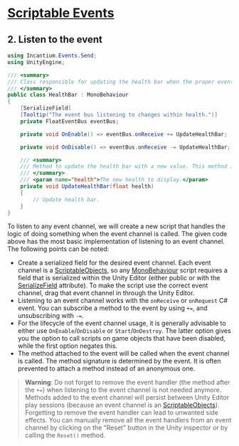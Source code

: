 ﻿# [Scriptable Events](../README.md)

## 2. Listen to the event

```csharp
using Incantium.Events.Send;
using UnityEngine;

/// <summary>
/// Class responsible for updating the health bar when the proper event has been received.
/// </summary>
public class HealthBar : MonoBehaviour
{
    [SerializeField] 
    [Tooltip("The event bus listening to changes within health.")]
    private FloatEventBus eventBus;

    private void OnEnable() => eventBus.onReceive += UpdateHealthBar;

    private void OnDisable() => eventBus.onReceive -= UpdateHealthBar;

    /// <summary>
    /// Method to update the health bar with a new value. This method is called when the event channel is called.
    /// </summary>
    /// <param name="health">The new health to display.</param>
    private void UpdateHealthBar(float health)
    {
        // Update health bar.
    }
}
```

To listen to any event channel, we will create a new script that handles the logic of doing something when the event
channel is called. The given code above has the most basic implementation of listening to an event channel. The
following points can be noted:

- Create a serialized field for the desired event channel. Each event channel is a
  [ScriptableObjects](https://docs.unity3d.com/ScriptReference/ScriptableObject.html), so any
  [MonoBehaviour](https://docs.unity3d.com/6000.0/Documentation/ScriptReference/MonoBehaviour.html) script requires a
  field that is serialized within the Unity Editor (either public or with the
  [SerializeField](https://docs.unity3d.com/6000.0/Documentation/ScriptReference/SerializeField.html) attribute). To
  make the script use the correct event channel, drag that event channel in through the Unity Editor.
- Listening to an event channel works with the `onReceive` or `onRequest` C# event. You can subscribe a method to the
  event by using `+=`, and unsubscribing with `-=`.
- For the lifecycle of the event channel usage, it is generally advisable to either use `OnEnable`/`OnDisable` or
  `Start`/`OnDestroy`. The latter option gives you the option to call scripts on game objects that have been disabled,
  while the first option negates this.
- The method attached to the event will be called when the event channel is called. The method signature is determined
  by the event. It is often prevented to attach a method instead of an anonymous one.

> **Warning**: Do not forget to remove the event handler (the method after the `+=`) when listening to the event channel
> is not needed anymore. Methods added to the event channel will persist between Unity Editor play sessions (because
> an event channel is an [ScriptableObjects](https://docs.unity3d.com/ScriptReference/ScriptableObject.html)).
> Forgetting to remove the event handler can lead to unwanted side effects. You can manually remove all the event
> handlers from an event channel by clicking on the "Reset" button in the Unity inspector or by calling the `Reset()`
> method.

